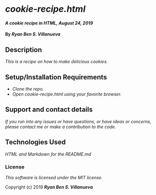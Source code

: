 # _cookie-recipe.html_

#### _A cookie recipe in HTML, August 24, 2019_

#### By _**Ryan Ben S. Villanueva**_

## Description

_This is a recipe on how to make delicious cookies._
## Setup/Installation Requirements

* _Clone the repo._
* _Open cookie-recipe.html using your favorite browser._

## Support and contact details

_If you run into any issues or have questions, or have ideas or concerns, please contact me or make a contribution to the code._

## Technologies Used

_HTML and Markdown for the README.md_

### License

*This software is licensed under the MIT license.*

Copyright (c) 2019 **_Ryan Ben S. Villanueva_**
